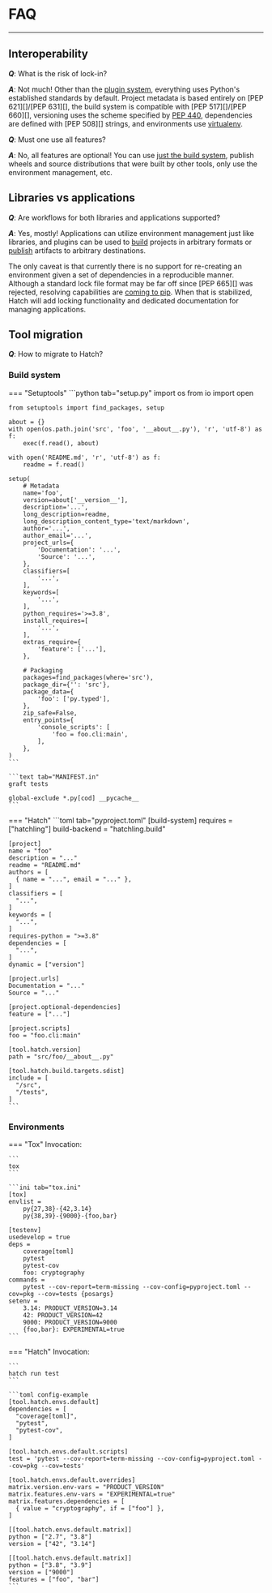 # FAQ

-----

## Interoperability

***Q***: What is the risk of lock-in?

***A***: Not much! Other than the [plugin system](../plugins/about.md), everything uses Python's established standards by default. Project metadata is based entirely on [PEP 621][]/[PEP 631][], the build system is compatible with [PEP 517][]/[PEP 660][], versioning uses the scheme specified by [PEP 440](https://peps.python.org/pep-0440/#public-version-identifiers), dependencies are defined with [PEP 508][] strings, and environments use [virtualenv](https://github.com/pypa/virtualenv).

***Q***: Must one use all features?

***A***: No, all features are optional! You can use [just the build system](../build.md#packaging-ecosystem), publish wheels and source distributions that were built by other tools, only use the environment management, etc.

## Libraries vs applications

***Q***: Are workflows for both libraries and applications supported?

***A***: Yes, mostly! Applications can utilize environment management just like libraries, and plugins can be used to [build](../plugins/builder/reference.md) projects in arbitrary formats or [publish](../plugins/publisher/reference.md) artifacts to arbitrary destinations.

The only caveat is that currently there is no support for re-creating an environment given a set of dependencies in a reproducible manner. Although a standard lock file format may be far off since [PEP 665][] was rejected, resolving capabilities are [coming to pip](https://github.com/pypa/pip/pull/10748). When that is stabilized, Hatch will add locking functionality and dedicated documentation for managing applications.

## Tool migration

***Q***: How to migrate to Hatch?

### Build system

=== "Setuptools"
    ```python tab="setup.py"
    import os
    from io import open

    from setuptools import find_packages, setup

    about = {}
    with open(os.path.join('src', 'foo', '__about__.py'), 'r', 'utf-8') as f:
        exec(f.read(), about)

    with open('README.md', 'r', 'utf-8') as f:
        readme = f.read()

    setup(
        # Metadata
        name='foo',
        version=about['__version__'],
        description='...',
        long_description=readme,
        long_description_content_type='text/markdown',
        author='...',
        author_email='...',
        project_urls={
            'Documentation': '...',
            'Source': '...',
        },
        classifiers=[
            '...',
        ],
        keywords=[
            '...',
        ],
        python_requires='>=3.8',
        install_requires=[
            '...',
        ],
        extras_require={
            'feature': ['...'],
        },

        # Packaging
        packages=find_packages(where='src'),
        package_dir={'': 'src'},
        package_data={
            'foo': ['py.typed'],
        },
        zip_safe=False,
        entry_points={
            'console_scripts': [
                'foo = foo.cli:main',
            ],
        },
    )
    ```

    ```text tab="MANIFEST.in"
    graft tests

    global-exclude *.py[cod] __pycache__
    ```

=== "Hatch"
    ```toml tab="pyproject.toml"
    [build-system]
    requires = ["hatchling"]
    build-backend = "hatchling.build"

    [project]
    name = "foo"
    description = "..."
    readme = "README.md"
    authors = [
      { name = "...", email = "..." },
    ]
    classifiers = [
      "...",
    ]
    keywords = [
      "...",
    ]
    requires-python = ">=3.8"
    dependencies = [
      "...",
    ]
    dynamic = ["version"]

    [project.urls]
    Documentation = "..."
    Source = "..."

    [project.optional-dependencies]
    feature = ["..."]

    [project.scripts]
    foo = "foo.cli:main"

    [tool.hatch.version]
    path = "src/foo/__about__.py"

    [tool.hatch.build.targets.sdist]
    include = [
      "/src",
      "/tests",
    ]
    ```

### Environments

=== "Tox"
    Invocation:

    ```
    tox
    ```

    ```ini tab="tox.ini"
    [tox]
    envlist =
        py{27,38}-{42,3.14}
        py{38,39}-{9000}-{foo,bar}

    [testenv]
    usedevelop = true
    deps =
        coverage[toml]
        pytest
        pytest-cov
        foo: cryptography
    commands =
        pytest --cov-report=term-missing --cov-config=pyproject.toml --cov=pkg --cov=tests {posargs}
    setenv =
        3.14: PRODUCT_VERSION=3.14
        42: PRODUCT_VERSION=42
        9000: PRODUCT_VERSION=9000
        {foo,bar}: EXPERIMENTAL=true
    ```

=== "Hatch"
    Invocation:

    ```
    hatch run test
    ```

    ```toml config-example
    [tool.hatch.envs.default]
    dependencies = [
      "coverage[toml]",
      "pytest",
      "pytest-cov",
    ]

    [tool.hatch.envs.default.scripts]
    test = 'pytest --cov-report=term-missing --cov-config=pyproject.toml --cov=pkg --cov=tests'

    [tool.hatch.envs.default.overrides]
    matrix.version.env-vars = "PRODUCT_VERSION"
    matrix.features.env-vars = "EXPERIMENTAL=true"
    matrix.features.dependencies = [
      { value = "cryptography", if = ["foo"] },
    ]

    [[tool.hatch.envs.default.matrix]]
    python = ["2.7", "3.8"]
    version = ["42", "3.14"]

    [[tool.hatch.envs.default.matrix]]
    python = ["3.8", "3.9"]
    version = ["9000"]
    features = ["foo", "bar"]
    ```
